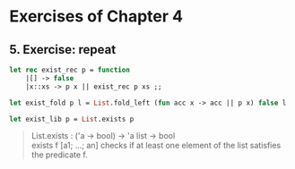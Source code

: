 # Exercises of Chapter 4 
## 5. Exercise: repeat
```Ocaml
let rec exist_rec p = function
    |[] -> false
    |x::xs -> p x || exist_rec p xs ;;

let exist_fold p l = List.fold_left (fun acc x -> acc || p x) false l

let exist_lib p = List.exists p
```
> List.exists : ('a -> bool) -> 'a list -> bool  
>exists f [a1; ...; an] checks if at least one element of the list satisfies the predicate f.


